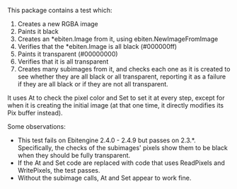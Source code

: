This package contains a test which:
1. Creates a new RGBA image
2. Paints it black
3. Creates an *ebiten.Image from it, using ebiten.NewImageFromImage
4. Verifies that the *ebiten.Image is all black (#000000ff)
5. Paints it transparent (#00000000)
6. Verifies that it is all transparent
7. Creates many subimages from it, and checks each one as it is created to see whether they are all black or all transparent, reporting it as a failure if they are all black or if they are not all transparent.

It uses At to check the pixel color and Set to set it at every step, except for when it is creating the initial image (at that one time, it directly modifies its Pix buffer instead).

Some observations:
- This test fails on Ebitengine 2.4.0 - 2.4.9 but passes on 2.3.*. Specifically, the checks of the subimages' pixels show them to be black when they should be fully transparent. 
- If the At and Set code are replaced with code that uses ReadPixels and WritePixels, the test passes.
- Without the subimage calls, At and Set appear to work fine.